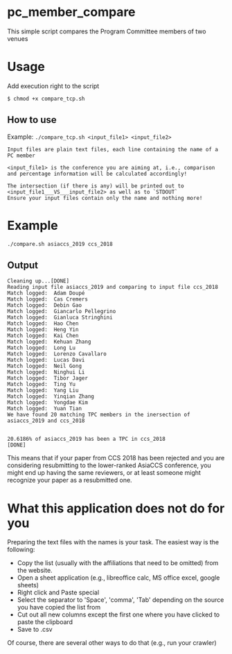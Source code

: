 # pc_member_compare
This simple script compares the Program Committee members of two venues

# Usage
Add execution right to the script
```
$ chmod +x compare_tcp.sh
```

## How to use
Example: `./compare_tcp.sh <input_file1> <input_file2>`

```
Input files are plain text files, each line containing the name of a PC member

<input_file1> is the conference you are aiming at, i.e., comparison and percentage information will be calculated accordingly!

The intersection (if there is any) will be printed out to <input_file1___VS___input_file2> as well as to `STDOUT`
Ensure your input files contain only the name and nothing more!
```
# Example
```
./compare.sh asiaccs_2019 ccs_2018
```
## Output
```
Cleaning up...[DONE]
Reading input file asiaccs_2019 and comparing to input file ccs_2018
Match logged:  Adam Doupé 
Match logged:  Cas Cremers 
Match logged:  Debin Gao 
Match logged:  Giancarlo Pellegrino 
Match logged:  Gianluca Stringhini 
Match logged:  Hao Chen 
Match logged:  Heng Yin 
Match logged:  Kai Chen 
Match logged:  Kehuan Zhang 
Match logged:  Long Lu 
Match logged:  Lorenzo Cavallaro 
Match logged:  Lucas Davi 
Match logged:  Neil Gong 
Match logged:  Ninghui Li 
Match logged:  Tibor Jager 
Match logged:  Ting Yu 
Match logged:  Yang Liu 
Match logged:  Yinqian Zhang 
Match logged:  Yongdae Kim 
Match logged:  Yuan Tian 
We have found 20 matching TPC members in the inersection of asiaccs_2019 and ccs_2018


20.6186% of asiaccs_2019 has been a TPC in ccs_2018
[DONE]
```
This means that if your paper from CCS 2018 has been rejected and you are considering resubmitting to the lower-ranked AsiaCCS conference, you might end up having the same reviewers, or at least someone might recognize your paper as a resubmitted one. 

# What this application does not do for you
Preparing the text files with the names is your task.
The easiest way is the following:
 - Copy the list (usually with the affiliations that need to be omitted) from the website.
 - Open a sheet application (e.g., libreoffice calc, MS office excel, google sheets)
 - Right click and Paste special
 - Select the separator to 'Space', 'comma', 'Tab' depending on the source you have copied the list from
 - Cut out all new columns except the first one where you have clicked to paste the clipboard
 - Save to .csv

Of course, there are several other ways to do that (e.g., run your crawler)
